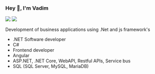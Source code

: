 ### Hey 👋, I'm Vadim

[![](https://img.shields.io/badge/-@vadimvlk-%23181717?style=flat-square&logo=github)](https://github.com/vadimvlk)
[![](https://img.shields.io/badge/-Vadim%20Volkov-blue?style=flat-square&logo=Linkedin&logoColor=white&link=https://www.linkedin.com/in/vadimvlk/)](https://www.linkedin.com/in/vadimvlk/)

Development of business applications using .Net and js framework's

* .NET Software developer
* C#
* Frontend developer
* Angular
* ASP.NET, .NET Core, WebAPI, Restful APIs, Service bus
* SQL (SQL Server, MySQL, MariaDB)
